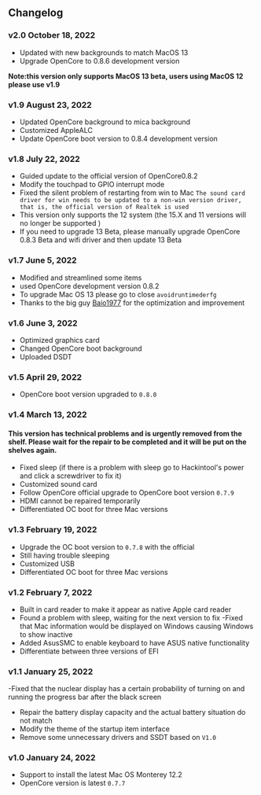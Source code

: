 ## Changelog

### v2.0 October 18, 2022
- Updated with new backgrounds to match MacOS 13
- Upgrade OpenCore to 0.8.6 development version

**Note:this version only supports MacOS 13 beta, users using MacOS 12 please use v1.9**

### v1.9 August 23, 2022
- Updated OpenCore background to mica background
- Customized AppleALC
- Update OpenCore boot version to 0.8.4 development version

### v1.8 July 22, 2022
- Guided update to the official version of OpenCore0.8.2
- Modify the touchpad to GPIO interrupt mode
- Fixed the silent problem of restarting from win to Mac `The sound card driver for win needs to be updated to a non-win version driver, that is, the official version of Realtek is used`
- This version only supports the 12 system (the 15.X and 11 versions will no longer be supported )
- If you need to upgrade 13 Beta, please manually upgrade OpenCore 0.8.3 Beta and wifi driver and then update 13 Beta

### v1.7 June 5, 2022
- Modified and streamlined some items
- used OpenCore development version 0.8.2
- To upgrade Mac OS 13 please go to close `avoidruntimederfg`
- Thanks to the big guy [Baio1977](https://github.com/Baio1977) for the optimization and improvement

### v1.6 June 3, 2022
- Optimized graphics card
- Changed OpenCore boot background
- Uploaded DSDT

### v1.5 April 29, 2022
- OpenCore boot version upgraded to `0.8.0`

### v1.4 March 13, 2022
#### This version has technical problems and is urgently removed from the shelf. Please wait for the repair to be completed and it will be put on the shelves again.
- Fixed sleep (if there is a problem with sleep go to Hackintool's power and click a screwdriver to fix it)
- Customized sound card
- Follow OpenCore official upgrade to OpenCore boot version `0.7.9`
- HDMI cannot be repaired temporarily
- Differentiated OC boot for three Mac versions

### v1.3 February 19, 2022
- Upgrade the OC boot version to `0.7.8` with the official
- Still having trouble sleeping
- Customized USB
- Differentiated OC boot for three Mac versions

### v1.2 February 7, 2022
- Built in card reader to make it appear as native Apple card reader
- Found a problem with sleep, waiting for the next version to fix
-Fixed that Mac information would be displayed on Windows causing Windows to show inactive
- Added AsusSMC to enable keyboard to have ASUS native functionality
- Differentiate between three versions of EFI

### v1.1 January 25, 2022
-Fixed that the nuclear display has a certain probability of turning on and running the progress bar after the black screen
- Repair the battery display capacity and the actual battery situation do not match
- Modify the theme of the startup item interface
- Remove some unnecessary drivers and SSDT based on `V1.0`

### v1.0 January 24, 2022
- Support to install the latest Mac OS Monterey 12.2
- OpenCore version is latest `0.7.7`
